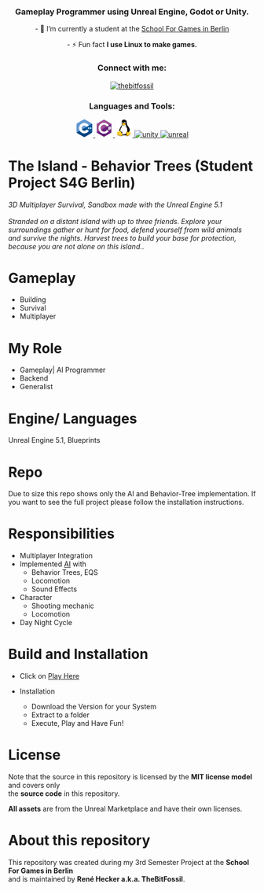<h3 align ="center"> Gameplay Programmer using Unreal Engine, Godot or Unity.</h3>
<p align="center">- 🔭 I’m currently a student at the <a href ="https://www.school4games.net/">School For Games in Berlin</a></p>
<p align="center">- ⚡ Fun fact <b>I use Linux to make games.</b></p>

<h3 align="center">Connect with me:</h3>
<p align="center">
<a href="https://linkedin.com/in/thebitfossil" target="blank"><img align="center" src="https://raw.githubusercontent.com/rahuldkjain/github-profile-readme-generator/master/src/images/icons/Social/linked-in-alt.svg" alt="thebitfossil" height="30" width="40" /></a>
</p>

<h3 align="center">Languages and Tools:</h3>
<p align="center"> <a href="https://www.w3schools.com/cpp/" target="_blank" rel="noreferrer"> <img src="https://raw.githubusercontent.com/devicons/devicon/master/icons/cplusplus/cplusplus-original.svg" alt="cplusplus" width="36" height="36"/> </a> <a href="https://www.w3schools.com/cs/" target="_blank" rel="noreferrer"> <img src="https://raw.githubusercontent.com/devicons/devicon/master/icons/csharp/csharp-original.svg" alt="csharp" width="36" height="36"/> </a> <a href="https://www.linux.org/" target="_blank" rel="noreferrer"> <img src="https://raw.githubusercontent.com/devicons/devicon/master/icons/linux/linux-original.svg" alt="linux" width="36" height="36"/> </a> <a href="https://unity.com/" target="_blank" rel="noreferrer"> <img src="https://www.vectorlogo.zone/logos/unity3d/unity3d-icon.svg" alt="unity" width="36" height="40"/> </a> <a href="https://unrealengine.com/" target="_blank" rel="noreferrer"> <img src="https://raw.githubusercontent.com/kenangundogan/fontisto/036b7eca71aab1bef8e6a0518f7329f13ed62f6b/icons/svg/brand/unreal-engine.svg" alt="unreal" width="36" height="36"/> </a> </p>

# The Island  - Behavior Trees (Student Project S4G Berlin)
*3D Multiplayer Survival, Sandbox made with the Unreal Engine 5.1*\
\
*Stranded on a distant island with up to three friends. Explore your surroundings gather or hunt for food, 
defend yourself from wild animals and survive the nights. Harvest trees to build your base for protection, 
because you are not alone on this island.*.

# Gameplay
* Building
* Survival
* Multiplayer

# My Role
* Gameplay| AI Programmer
* Backend
* Generalist

# Engine/ Languages
Unreal Engine 5.1, Blueprints

# Repo
Due to size this repo shows only the AI and Behavior-Tree implementation. If you want to 
see the full project please follow the installation instructions.

# Responsibilities
* Multiplayer Integration
* Implemented <a href ="https://github.com/TheBitFossil/TheIsland/tree/master/Content/Source/AI/Wolf">AI</a> with 
    * Behavior Trees, EQS
    * Locomotion
    * Sound Effects
* Character
    * Shooting mechanic
    * Locomotion
* Day Night Cycle
 
# Build and Installation
* Click on [Play Here](https://the-island.school4games.net/)

* Installation
  * Download the Version for your System
  * Extract to a folder
  * Execute, Play and Have Fun!

# License
Note that the source in this repository is licensed by the **MIT license model** and covers only \
the **source code** in this repository.

**All assets** are from the Unreal Marketplace and have their own licenses.

# About this repository
This repository was created during my 3rd Semester Project at the **School For Games in Berlin** \
and is maintained by **René Hecker a.k.a. TheBitFossil**.

